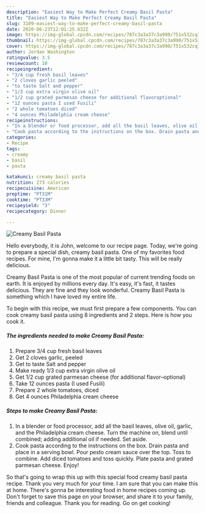 ```yaml
---
description: "Easiest Way to Make Perfect Creamy Basil Pasta"
title: "Easiest Way to Make Perfect Creamy Basil Pasta"
slug: 3109-easiest-way-to-make-perfect-creamy-basil-pasta
date: 2020-06-23T12:01:25.632Z
image: https://img-global.cpcdn.com/recipes/787c3a3a37c3a990/751x532cq70/creamy-basil-pasta-recipe-main-photo.jpg
thumbnail: https://img-global.cpcdn.com/recipes/787c3a3a37c3a990/751x532cq70/creamy-basil-pasta-recipe-main-photo.jpg
cover: https://img-global.cpcdn.com/recipes/787c3a3a37c3a990/751x532cq70/creamy-basil-pasta-recipe-main-photo.jpg
author: Jordan Washington
ratingvalue: 3.5
reviewcount: 10
recipeingredient:
- "3/4 cup fresh basil leaves"
- "2 cloves garlic peeled"
- "to taste Salt and pepper"
- "1/3 cup extra virgin olive oil"
- "1/2 cup grated parmesan cheese for additional flavoroptional"
- "12 ounces pasta I used Fusili"
- "2 whole tomatoes diced"
- "4 ounces Philadelphia cream cheese"
recipeinstructions:
- "In a blender or food processor, add all the basil leaves, olive oil, garlic, and the Philadelphia cream cheese. Turn the machine on, blend until combined; adding additional oil if needed. Set aside."
- "Cook pasta according to the instructions on the box. Drain pasta and place in a serving bowl. Pour pesto cream sauce over the top. Toss to combine. Add diced tomatoes and toss quickly. Plate pasta and grated parmesan cheese. Enjoy!"
categories:
- Recipe
tags:
- creamy
- basil
- pasta

katakunci: creamy basil pasta 
nutrition: 273 calories
recipecuisine: American
preptime: "PT31M"
cooktime: "PT33M"
recipeyield: "3"
recipecategory: Dinner

---
```



![Creamy Basil Pasta](https://img-global.cpcdn.com/recipes/787c3a3a37c3a990/751x532cq70/creamy-basil-pasta-recipe-main-photo.jpg)

Hello everybody, it is John, welcome to our recipe page. Today, we're going to prepare a special dish, creamy basil pasta. One of my favorites food recipes. For mine, I'm gonna make it a little bit tasty. This will be really delicious.

Creamy Basil Pasta is one of the most popular of current trending foods on earth. It is enjoyed by millions every day. It's easy, it's fast, it tastes delicious. They are fine and they look wonderful. Creamy Basil Pasta is something which I have loved my entire life.




To begin with this recipe, we must first prepare a few components. You can cook creamy basil pasta using 8 ingredients and 2 steps. Here is how you cook it.

<!--inarticleads1-->

##### The ingredients needed to make Creamy Basil Pasta:

1. Prepare 3/4 cup fresh basil leaves
1. Get 2 cloves garlic, peeled
1. Get to taste Salt and pepper
1. Make ready 1/3 cup extra virgin olive oil
1. Get 1/2 cup grated parmesan cheese (for additional flavor–optional)
1. Take 12 ounces pasta (I used Fusili)
1. Prepare 2 whole tomatoes, diced
1. Get 4 ounces Philadelphia cream cheese




<!--inarticleads2-->

##### Steps to make Creamy Basil Pasta:

1. In a blender or food processor, add all the basil leaves, olive oil, garlic, and the Philadelphia cream cheese. Turn the machine on, blend until combined; adding additional oil if needed. Set aside.
1. Cook pasta according to the instructions on the box. Drain pasta and place in a serving bowl. Pour pesto cream sauce over the top. Toss to combine. Add diced tomatoes and toss quickly. Plate pasta and grated parmesan cheese. Enjoy!




So that's going to wrap this up with this special food creamy basil pasta recipe. Thank you very much for your time. I am sure that you can make this at home. There's gonna be interesting food in home recipes coming up. Don't forget to save this page on your browser, and share it to your family, friends and colleague. Thank you for reading. Go on get cooking!
